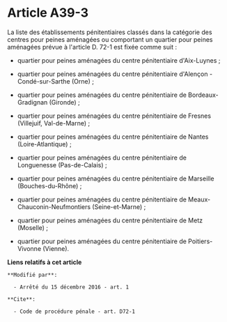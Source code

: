 # Article A39-3

La liste des établissements pénitentiaires classés dans la catégorie des centres pour peines aménagées ou comportant un
quartier pour peines aménagées prévue à l'article D. 72-1 est fixée comme suit :

- quartier pour peines aménagées du centre pénitentiaire d'Aix-Luynes ; 

- quartier pour peines aménagées du centre pénitentiaire d'Alençon - Condé-sur-Sarthe (Orne) ; 

- quartier pour peines aménagées du centre pénitentiaire de Bordeaux-Gradignan (Gironde) ;

- quartier pour peines aménagées du centre pénitentiaire de Fresnes (Villejuif, Val-de-Marne) ;

- quartier pour peines aménagées du centre pénitentiaire de Nantes (Loire-Atlantique) ;

- quartier pour peines aménagées du centre pénitentiaire de Longuenesse (Pas-de-Calais) ;

- quartier pour peines aménagées du centre pénitentiaire de Marseille (Bouches-du-Rhône) ;

- quartier pour peines aménagées du centre pénitentiaire de Meaux-Chauconin-Neufmontiers (Seine-et-Marne) ;

- quartier pour peines aménagées du centre pénitentiaire de Metz (Moselle) ;

- quartier pour peines aménagées du centre pénitentiaire de Poitiers-Vivonne (Vienne).

**Liens relatifs à cet article**

	**Modifié par**:

	  - Arrêté du 15 décembre 2016 - art. 1

	**Cite**:

	  - Code de procédure pénale - art. D72-1
